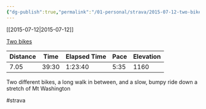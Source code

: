 ```yaml
---
{"dg-publish":true,"permalink":"/01-personal/strava/2015-07-12-two-bikes/"}
---
```



[[2015-07-12\|2015-07-12]]

[Two bikes](https://www.strava.com/activities/344905731)

| Distance | Time  | Elapsed Time | Pace | Elevation |
| -------- | ----- | ------------ | ---- | --------- |
| 7.05     | 39:30 | 1:23:40      | 5:35 | 1160      |


Two different bikes, a long walk in between, and a slow, bumpy ride down a stretch of Mt Washington

#strava
